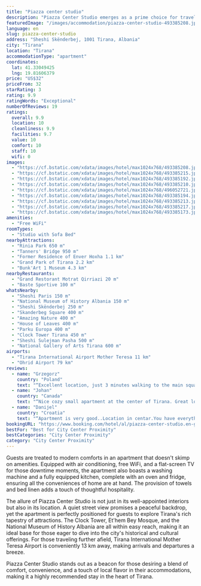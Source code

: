 ```yaml
---
title: "Piazza center studio"
description: "Piazza Center Studio emerges as a prime choice for travelers seeking the heart of Tirana's vibrant culture, merely a stone's throw away from the iconic Skanderbeg Square and within a short distance of the Dajti Ekspres Cable Car."
featuredImage: "/images/accommodation/piazza-center-studio-493385208.jpg"
language: en
slug: piazza-center-studio
address: "Sheshi Skënderbej, 1001 Tirana, Albania"
city: "Tirana"
location: "Tirana"
accommodationType: "apartment"
coordinates:
  lat: 41.33049425
  lng: 19.81606379
price: "US$32"
priceFrom: 32
starRating: 3
rating: 9.9
ratingWords: "Exceptional"
numberOfReviews: 19
ratings:
  overall: 9.9
  location: 10
  cleanliness: 9.9
  facilities: 9.7
  value: 10
  comfort: 10
  staff: 10
  wifi: 0
images:
  - "https://cf.bstatic.com/xdata/images/hotel/max1024x768/493385208.jpg?k=397c5b39bd36bbe0f259dbdaafa7f715c99381d0f0c59f6d43fe3516d2440954&o=&hp=1"
  - "https://cf.bstatic.com/xdata/images/hotel/max1024x768/493385215.jpg?k=0ee363317df2a31fb79b49ea6342e54e3b1fb26c86e188733b583c2dc754180c&o=&hp=1"
  - "https://cf.bstatic.com/xdata/images/hotel/max1024x768/493385192.jpg?k=80d04a1a9ee0442707010a97bda6492f0d5cc4e319633d71322fea389bdbe509&o=&hp=1"
  - "https://cf.bstatic.com/xdata/images/hotel/max1024x768/493385210.jpg?k=26f8062eb77264871b59e70a1308f0881f5b659f6776bfa8029c344481721da3&o=&hp=1"
  - "https://cf.bstatic.com/xdata/images/hotel/max1024x768/496052721.jpg?k=b6b108e730f83c49ee99a9aa43423d52d8abb7f1ecd3ca90f58527efeb93c523&o=&hp=1"
  - "https://cf.bstatic.com/xdata/images/hotel/max1024x768/493385194.jpg?k=987cbea732156e4d46e4d86fb628fe13fa99e5fb9367abc45c838ce5ce490f11&o=&hp=1"
  - "https://cf.bstatic.com/xdata/images/hotel/max1024x768/493385213.jpg?k=8bbb0b4ef7d818a6a032f6ac996e24e93e0df6bd3faeec0dc7097b422f317459&o=&hp=1"
  - "https://cf.bstatic.com/xdata/images/hotel/max1024x768/493385217.jpg?k=d273177d3b2129a6049d350d900685fa1adfcf1ade8a190a8a150284a6bbf86d&o=&hp=1"
  - "https://cf.bstatic.com/xdata/images/hotel/max1024x768/493385173.jpg?k=594d8c2c82b5f27eae5246b6be8fe399a7d8996471934448d887bf657e7b9d3a&o=&hp=1"
amenities:
  - "Free WiFi"
roomTypes:
  - "Studio with Sofa Bed"
nearbyAttractions:
  - "Rinia Park 650 m"
  - "Tanners' Bridge 950 m"
  - "Former Residence of Enver Hoxha 1.1 km"
  - "Grand Park of Tirana 2.2 km"
  - "Bunk'Art 1 Museum 4.3 km"
nearbyRestaurants:
  - "Grand Restorant Motrat Qirriazi 20 m"
  - "Baste Sportive 100 m"
whatsNearby:
  - "Sheshi Paris 150 m"
  - "National Museum of History Albania 150 m"
  - "Sheshi Skënderbej 250 m"
  - "Skanderbeg Square 400 m"
  - "Amazing Nature 400 m"
  - "House of Leaves 400 m"
  - "Parku Europa 400 m"
  - "Clock Tower Tirana 450 m"
  - "Sheshi Sulejman Pasha 500 m"
  - "National Gallery of Arts Tirana 600 m"
airports:
  - "Tirana International Airport Mother Teresa 11 km"
  - "Ohrid Airport 79 km"
reviews:
  - name: "Grzegorz"
    country: "Poland"
    text: "“Excellent location, just 3 minutes walking to the main square in the city. The host (Mr. Geraldo) is very kind and very helpful. He gave us many useful information about public transportation, shopping centers, etc. I recommend this place to stay...”"
  - name: "Johan"
    country: "Canada"
    text: "“Nice cozy small apartment at the center of Tirana. Great location and even greater price. Geri was very nice and vey helpful. The best host ever. Recommend it 100%”"
  - name: "Danijel"
    country: "Croatia"
    text: "“Apartment is very good..Location in centar.You have everything what you need.Owner is great,I suggest him if you need transport for airport..If you wanna feel like in home I suggest this apartment.”"
bookingURL: "https://www.booking.com/hotel/al/piazza-center-studio.en-gb.html?aid=8035640"
bestFor: "Best for City Center Proximity"
bestCategories: "City Center Proximity"
category: "City Center Proximity"
---
```


Guests are treated to modern comforts in an apartment that doesn't skimp on amenities. Equipped with air conditioning, free WiFi, and a flat-screen TV for those downtime moments, the apartment also boasts a washing machine and a fully equipped kitchen, complete with an oven and fridge, ensuring all the conveniences of home are at hand. The provision of towels and bed linen adds a touch of thoughtful hospitality.

The allure of Piazza Center Studio is not just in its well-appointed interiors but also in its location. A quiet street view promises a peaceful backdrop, yet the apartment is perfectly positioned for guests to explore Tirana's rich tapestry of attractions. The Clock Tower, Et'hem Bey Mosque, and the National Museum of History Albania are all within easy reach, making it an ideal base for those eager to dive into the city's historical and cultural offerings. For those traveling further afield, Tirana International Mother Teresa Airport is conveniently 13 km away, making arrivals and departures a breeze.

Piazza Center Studio stands out as a beacon for those desiring a blend of comfort, convenience, and a touch of local flavor in their accommodations, making it a highly recommended stay in the heart of Tirana.
